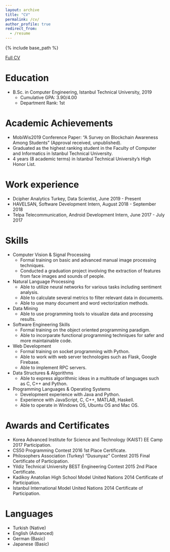 ```yaml
---
layout: archive
title: "CV"
permalink: /cv/
author_profile: true
redirect_from:
  - /resume
---
```


{% include base_path %}

[Full CV](/files/Resume.pdf)

Education
======
* B.Sc. in Computer Engineering, Istanbul Technical University, 2019
  * Cumulative GPA: 3.90/4.00
  * Department Rank: 1st

Academic Achievements
======
* MobiWis2019 Conference Paper: “A Survey on Blockchain Awareness Among Students” (Approval received, unpublished).
* Graduated as the highest ranking student in the Faculty of Computer and Informatics in Istanbul Technical University.
* 4 years (8 academic terms) in Istanbul Technical University’s High Honor List.

Work experience
======
* Dcipher Analytics Turkey, Data Scientist, June 2019 - Present
* HAVELSAN, Software Development Intern, August 2018 - September 2018
* Telpa Telecommunication, Android Development Intern, June 2017 - July 2017
  
Skills
======
* Computer Vision & Signal Processing
  * Formal training on basic and advanced manual image processing techniques.
  * Conducted a graduation project involving the extraction of features from face images and sounds of people.
* Natural Language Processing
  * Able to utilize neural networks for various tasks including sentiment analysis.
  * Able to calculate several metrics to filter relevant data in documents.
  * Able to use many document and word vectorization methods.
* Data Mining
  * Able to use programming tools to visualize data and processing results.
* Software Engineering Skills
  * Formal training on the object oriented programming paradigm.
  * Able to incorparate functional programming techniques for safer and more maintainable code.
* Web Development
  * Formal training on socket programming with Python.
  * Able to work with web server technologies such as Flask, Google Firebase.
  * Able to implement RPC servers.
* Data Structures & Algorithms
  * Able to express algorithmic ideas in a multitude of languages such as C, C++ and Python.
* Programming Languages & Operating Systems
  * Development experience with Java and Python.
  * Experience with JavaScript, C, C++, MATLAB, Haskell.
  * Able to operate in Windows OS, Ubuntu OS and Mac OS.
  
Awards and Certificates
======
* Korea Advanced Institute for Science and Technology (KAIST) EE Camp 2017 Participation.
* CS50 Programming Contest 2016 1st Place Certificate.
* Philosophers Association (Turkey) “Dusunyaz” Contest 2015 Final Certificate of Participation.
* Yildiz Technical University BEST Engineering Contest 2015 2nd Place Certificate.
* Kadikoy Anatolian High School Model United Nations 2014 Certificate of Participation.
* Istanbul International Model United Nations 2014 Certificate of Participation.

Languages
======
* Turkish (Native)
* English (Advanced)
* German (Basic)
* Japanese (Basic)
